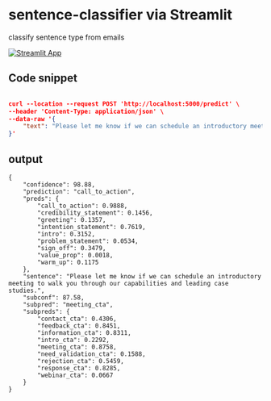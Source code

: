 # sentence-classifier via Streamlit
classify sentence type from emails

[![Streamlit App](https://static.streamlit.io/badges/streamlit_badge_black_white.svg)](https://mynameisbram-sentence-classifier-app-6v2po6.streamlit.app)


## Code snippet
```json

curl --location --request POST 'http://localhost:5000/predict' \
--header 'Content-Type: application/json' \
--data-raw '{
    "text": "Please let me know if we can schedule an introductory meeting to walk you through our capabilities and leading case studies."
}'

```
## output
```
{
    "confidence": 98.88,
    "prediction": "call_to_action",
    "preds": {
        "call_to_action": 0.9888,
        "credibility_statement": 0.1456,
        "greeting": 0.1357,
        "intention_statement": 0.7619,
        "intro": 0.3152,
        "problem_statement": 0.0534,
        "sign_off": 0.3479,
        "value_prop": 0.0018,
        "warm_up": 0.1175
    },
    "sentence": "Please let me know if we can schedule an introductory meeting to walk you through our capabilities and leading case studies.",
    "subconf": 87.58,
    "subpred": "meeting_cta",
    "subpreds": {
        "contact_cta": 0.4306,
        "feedback_cta": 0.8451,
        "information_cta": 0.8311,
        "intro_cta": 0.2292,
        "meeting_cta": 0.8758,
        "need_validation_cta": 0.1588,
        "rejection_cta": 0.5459,
        "response_cta": 0.8285,
        "webinar_cta": 0.0667
    }
}

```
